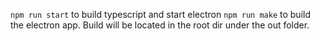 `npm run start` to build typescript and start electron
`npm run make` to build the electron app. Build will be located in the root dir under the out folder.
